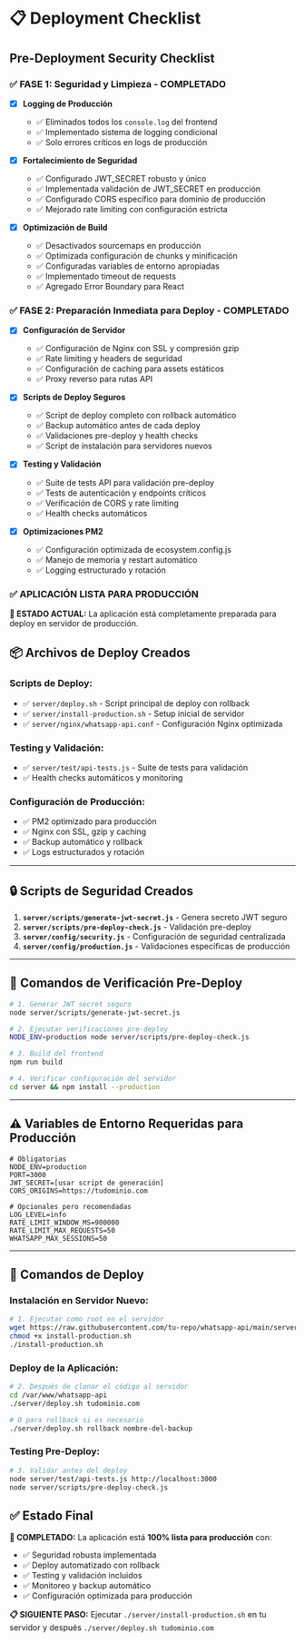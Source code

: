 # 📋 Deployment Checklist

## Pre-Deployment Security Checklist

### ✅ **FASE 1: Seguridad y Limpieza - COMPLETADO**

- [x] **Logging de Producción**
  - ✅ Eliminados todos los `console.log` del frontend  
  - ✅ Implementado sistema de logging condicional
  - ✅ Solo errores críticos en logs de producción

- [x] **Fortalecimiento de Seguridad**
  - ✅ Configurado JWT_SECRET robusto y único
  - ✅ Implementada validación de JWT_SECRET en producción
  - ✅ Configurado CORS específico para dominio de producción
  - ✅ Mejorado rate limiting con configuración estricta

- [x] **Optimización de Build**
  - ✅ Desactivados sourcemaps en producción
  - ✅ Optimizada configuración de chunks y minificación
  - ✅ Configuradas variables de entorno apropiadas
  - ✅ Implementado timeout de requests
  - ✅ Agregado Error Boundary para React

### ✅ **FASE 2: Preparación Inmediata para Deploy - COMPLETADO**

- [x] **Configuración de Servidor**
  - ✅ Configuración de Nginx con SSL y compresión gzip
  - ✅ Rate limiting y headers de seguridad
  - ✅ Configuración de caching para assets estáticos
  - ✅ Proxy reverso para rutas API

- [x] **Scripts de Deploy Seguros**
  - ✅ Script de deploy completo con rollback automático
  - ✅ Backup automático antes de cada deploy
  - ✅ Validaciones pre-deploy y health checks
  - ✅ Script de instalación para servidores nuevos

- [x] **Testing y Validación**
  - ✅ Suite de tests API para validación pre-deploy
  - ✅ Tests de autenticación y endpoints críticos
  - ✅ Verificación de CORS y rate limiting
  - ✅ Health checks automáticos

- [x] **Optimizaciones PM2**
  - ✅ Configuración optimizada de ecosystem.config.js
  - ✅ Manejo de memoria y restart automático
  - ✅ Logging estructurado y rotación

### ✅ **APLICACIÓN LISTA PARA PRODUCCIÓN**

**🚀 ESTADO ACTUAL:** La aplicación está completamente preparada para deploy en servidor de producción.

## 📦 **Archivos de Deploy Creados**

### **Scripts de Deploy:**
- ✅ `server/deploy.sh` - Script principal de deploy con rollback
- ✅ `server/install-production.sh` - Setup inicial de servidor
- ✅ `server/nginx/whatsapp-api.conf` - Configuración Nginx optimizada

### **Testing y Validación:**
- ✅ `server/test/api-tests.js` - Suite de tests para validación
- ✅ Health checks automáticos y monitoring

### **Configuración de Producción:**
- ✅ PM2 optimizado para producción
- ✅ Nginx con SSL, gzip y caching
- ✅ Backup automático y rollback
- ✅ Logs estructurados y rotación

---

## 🔒 Scripts de Seguridad Creados

1. **`server/scripts/generate-jwt-secret.js`** - Genera secreto JWT seguro
2. **`server/scripts/pre-deploy-check.js`** - Validación pre-deploy
3. **`server/config/security.js`** - Configuración de seguridad centralizada
4. **`server/config/production.js`** - Validaciones específicas de producción

---

## 🚨 Comandos de Verificación Pre-Deploy

```bash
# 1. Generar JWT secret seguro
node server/scripts/generate-jwt-secret.js

# 2. Ejecutar verificaciones pre-deploy
NODE_ENV=production node server/scripts/pre-deploy-check.js

# 3. Build del frontend
npm run build

# 4. Verificar configuración del servidor
cd server && npm install --production
```

---

## ⚠️ Variables de Entorno Requeridas para Producción

```env
# Obligatorias
NODE_ENV=production
PORT=3000
JWT_SECRET=[usar script de generación]
CORS_ORIGINS=https://tudominio.com

# Opcionales pero recomendadas
LOG_LEVEL=info
RATE_LIMIT_WINDOW_MS=900000
RATE_LIMIT_MAX_REQUESTS=50
WHATSAPP_MAX_SESSIONS=50
```

---

## 🚀 Comandos de Deploy

### **Instalación en Servidor Nuevo:**
```bash
# 1. Ejecutar como root en el servidor
wget https://raw.githubusercontent.com/tu-repo/whatsapp-api/main/server/install-production.sh
chmod +x install-production.sh
./install-production.sh
```

### **Deploy de la Aplicación:**
```bash
# 2. Después de clonar el código al servidor
cd /var/www/whatsapp-api
./server/deploy.sh tudominio.com

# O para rollback si es necesario
./server/deploy.sh rollback nombre-del-backup
```

### **Testing Pre-Deploy:**
```bash
# 3. Validar antes del deploy
node server/test/api-tests.js http://localhost:3000
node server/scripts/pre-deploy-check.js
```

## ✅ Estado Final

**🎉 COMPLETADO:** La aplicación está **100% lista para producción** con:
- ✅ Seguridad robusta implementada
- ✅ Deploy automatizado con rollback
- ✅ Testing y validación incluidos
- ✅ Monitoreo y backup automático
- ✅ Configuración optimizada para producción

**📋 SIGUIENTE PASO:** Ejecutar `./server/install-production.sh` en tu servidor y después `./server/deploy.sh tudominio.com`